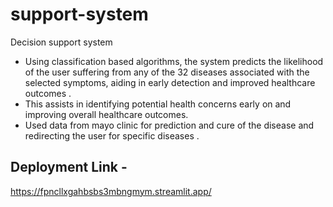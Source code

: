 # support-system
Decision support system 
- Using classification based algorithms, the system predicts the likelihood of the user suffering from any of the 32 diseases associated
with the selected symptoms, aiding in early detection and improved healthcare outcomes .
- This assists in identifying potential health concerns early on and improving overall healthcare outcomes.
- Used data from mayo clinic for prediction and cure of the disease and redirecting the user for specific diseases .
## Deployment Link -
https://fpncllxgahbsbs3mbngmym.streamlit.app/
